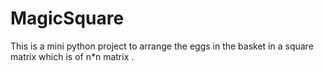 # MagicSquare
This is a mini python project to arrange the eggs in the basket in a square matrix which is of n*n matrix .
